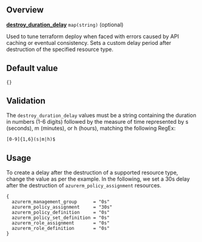 ## Overview

[**destroy_duration_delay**](#overview) `map(string)` (optional)

Used to tune terraform deploy when faced with errors caused by API caching or eventual consistency. Sets a custom delay period after destruction of the specified resource type.

## Default value

```hcl
{}
```

## Validation

The `destroy_duration_delay` values must be a string containing the duration in numbers (1-6 digits) followed by the measure of time represented by s (seconds), m (minutes), or h (hours), matching the following RegEx:

`[0-9]{1,6}(s|m|h)$`

## Usage

To create a delay after the destruction of a supported resource type, change the value as per the example.
In the following, we set a 30s delay after the destruction of `azurerm_policy_assignment` resources.

```hcl
{
  azurerm_management_group      = "0s"
  azurerm_policy_assignment     = "30s"
  azurerm_policy_definition     = "0s"
  azurerm_policy_set_definition = "0s"
  azurerm_role_assignment       = "0s"
  azurerm_role_definition       = "0s"
}
```

[//]: # "************************"
[//]: # "INSERT LINK LABELS BELOW"
[//]: # "************************"
[this_page]: # "Link for the current page."
